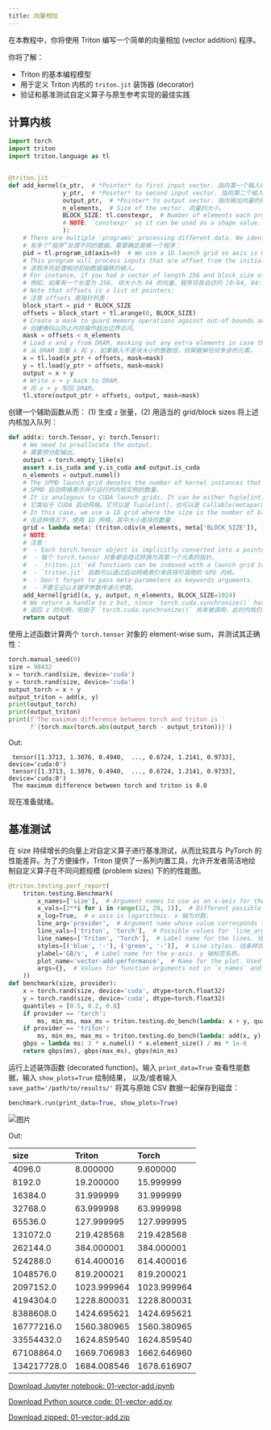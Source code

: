 ```yaml
---
title: 向量相加
---
```


在本教程中，你将使用 Triton 编写一个简单的向量相加 (vector addition) 程序。

你将了解：

- Triton 的基本编程模型
- 用于定义 Triton 内核的 `triton.jit` 装饰器 (decorator)
- 验证和基准测试自定义算子与原生参考实现的最佳实践

## 计算内核

```python
import torch
import triton
import triton.language as tl


@triton.jit
def add_kernel(x_ptr,  # *Pointer* to first input vector. 指向第一个输入向量的指针。
               y_ptr,  # *Pointer* to second input vector. 指向第二个输入向量的指针。
               output_ptr,  # *Pointer* to output vector. 指向输出向量的指针。
               n_elements,  # Size of the vector. 向量的大小。
               BLOCK_SIZE: tl.constexpr,  # Number of elements each program should process. 每个程序应处理的元素数量。
               # NOTE: `constexpr` so it can be used as a shape value. 注意：`constexpr` 因此它可以用作形状值。
               ):
    # There are multiple 'programs' processing different data. We identify which program
    # 有多个“程序”处理不同的数据。需要确定是哪一个程序：
    pid = tl.program_id(axis=0)  # We use a 1D launch grid so axis is 0. 使用 1D 启动网格，因此轴为 0。
    # This program will process inputs that are offset from the initial data.
    # 该程序将处理相对初始数据偏移的输入。
    # For instance, if you had a vector of length 256 and block_size of 64, the programs would each access the elements [0:64, 64:128, 128:192, 192:256].
    # 例如，如果有一个长度为 256, 块大小为 64 的向量，程序将各自访问 [0:64, 64:128, 128:192, 192:256] 的元素。
    # Note that offsets is a list of pointers:
    # 注意 offsets 是指针列表：
    block_start = pid * BLOCK_SIZE
    offsets = block_start + tl.arange(0, BLOCK_SIZE)
    # Create a mask to guard memory operations against out-of-bounds accesses.
    # 创建掩码以防止内存操作超出边界访问。
    mask = offsets < n_elements
    # Load x and y from DRAM, masking out any extra elements in case the input is not a multiple of the block size.
    # 从 DRAM 加载 x 和 y，如果输入不是块大小的整数倍，则屏蔽掉任何多余的元素。
    x = tl.load(x_ptr + offsets, mask=mask)
    y = tl.load(y_ptr + offsets, mask=mask)
    output = x + y
    # Write x + y back to DRAM.
    # 将 x + y 写回 DRAM。
    tl.store(output_ptr + offsets, output, mask=mask)
```

创建一个辅助函数从而： (1) 生成 `z` 张量，(2) 用适当的 grid/block sizes 将上述内核加入队列：

```python
def add(x: torch.Tensor, y: torch.Tensor):
    # We need to preallocate the output.
    # 需要预分配输出。
    output = torch.empty_like(x)
    assert x.is_cuda and y.is_cuda and output.is_cuda
    n_elements = output.numel()
    # The SPMD launch grid denotes the number of kernel instances that run in parallel.
    # SPMD 启动网格表示并行运行的内核实例的数量。
    # It is analogous to CUDA launch grids. It can be either Tuple[int], or Callable(metaparameters) -> Tuple[int].
    # 它类似于 CUDA 启动网格。它可以是 Tuple[int]，也可以是 Callable(metaparameters) -> Tuple[int]。
    # In this case, we use a 1D grid where the size is the number of blocks:
    # 在这种情况下，使用 1D 网格，其中大小是块的数量：
    grid = lambda meta: (triton.cdiv(n_elements, meta['BLOCK_SIZE']), )
    # NOTE:
    # 注意：
    #  - Each torch.tensor object is implicitly converted into a pointer to its first element.
    #  - 每个 torch.tensor 对象都会隐式转换为其第一个元素的指针。
    #  - `triton.jit`'ed functions can be indexed with a launch grid to obtain a callable GPU kernel.
    #  - `triton.jit` 函数可以通过启动网格索引来获得可调用的 GPU 内核。
    #  - Don't forget to pass meta-parameters as keywords arguments.
    #  - 不要忘记以关键字参数传递元参数。
    add_kernel[grid](x, y, output, n_elements, BLOCK_SIZE=1024)
    # We return a handle to z but, since `torch.cuda.synchronize()` hasn't been called, the kernel is still running asynchronously at this point.
    # 返回 z 的句柄，但由于 `torch.cuda.synchronize()` 尚未被调用，此时内核仍在异步运行。
    return output
```

使用上述函数计算两个 `torch.tensor` 对象的 element-wise sum，并测试其正确性：

```python
torch.manual_seed(0)
size = 98432
x = torch.rand(size, device='cuda')
y = torch.rand(size, device='cuda')
output_torch = x + y
output_triton = add(x, y)
print(output_torch)
print(output_triton)
print(f'The maximum difference between torch and triton is '
      f'{torch.max(torch.abs(output_torch - output_triton))}')
```

Out:

```plain
 tensor([1.3713, 1.3076, 0.4940,  ..., 0.6724, 1.2141, 0.9733], device='cuda:0')
 tensor([1.3713, 1.3076, 0.4940,  ..., 0.6724, 1.2141, 0.9733], device='cuda:0')
 The maximum difference between torch and triton is 0.0
```

现在准备就绪。

## 基准测试

在 size 持续增长的向量上对自定义算子进行基准测试，从而比较其与 PyTorch 的性能差异。为了方便操作，Triton 提供了一系列内置工具，允许开发者简洁地绘制自定义算子在不同问题规模 (problem sizes) 下的的性能图。

```python
@triton.testing.perf_report(
    triton.testing.Benchmark(
        x_names=['size'],  # Argument names to use as an x-axis for the plot. 用作绘图 x 轴的参数名称。
        x_vals=[2**i for i in range(12, 28, 1)],  # Different possible values for `x_name`. `x_name` 的不同可能值。
        x_log=True,  # x axis is logarithmic. x 轴为对数。
        line_arg='provider',  # Argument name whose value corresponds to a different line in the plot. 参数名称，其值对应于绘图中的不同线条。
        line_vals=['triton', 'torch'],  # Possible values for `line_arg`. `line_arg` 的可能值。
        line_names=['Triton', 'Torch'],  # Label name for the lines. 线条的标签名称。
        styles=[('blue', '-'), ('green', '-')],  # Line styles. 线条样式。
        ylabel='GB/s',  # Label name for the y-axis. y 轴标签名称。
        plot_name='vector-add-performance',  # Name for the plot. Used also as a file name for saving the plot. 绘图名称。也用作保存绘图的文件名。
        args={},  # Values for function arguments not in `x_names` and `y_name`. 不在 `x_names` 和 `y_name` 中的函数参数值。
    ))
def benchmark(size, provider):
    x = torch.rand(size, device='cuda', dtype=torch.float32)
    y = torch.rand(size, device='cuda', dtype=torch.float32)
    quantiles = [0.5, 0.2, 0.8]
    if provider == 'torch':
        ms, min_ms, max_ms = triton.testing.do_bench(lambda: x + y, quantiles=quantiles)
    if provider == 'triton':
        ms, min_ms, max_ms = triton.testing.do_bench(lambda: add(x, y), quantiles=quantiles)
    gbps = lambda ms: 3 * x.numel() * x.element_size() / ms * 1e-6
    return gbps(ms), gbps(max_ms), gbps(min_ms)
```

运行上述装饰函数 (decorated function)。输入 `print_data=True` 查看性能数据，输入 `show_plots=True` 绘制结果， 以及/或者输入 `save_path='/path/to/results/'` 将其与原始 CSV 数据一起保存到磁盘：

```python
benchmark.run(print_data=True, show_plots=True)
```

![图片](/img/docs/Tutorials/VectorAddition/01.png)

Out:

| **size**    | **Triton**  | **Torch**   |
| :---------- | :---------- | :---------- |
| 4096.0      | 8.000000    | 9.600000    |
| 8192.0      | 19.200000   | 15.999999   |
| 16384.0     | 31.999999   | 31.999999   |
| 32768.0     | 63.999998   | 63.999998   |
| 65536.0     | 127.999995  | 127.999995  |
| 131072.0    | 219.428568  | 219.428568  |
| 262144.0    | 384.000001  | 384.000001  |
| 524288.0    | 614.400016  | 614.400016  |
| 1048576.0   | 819.200021  | 819.200021  |
| 2097152.0   | 1023.999964 | 1023.999964 |
| 4194304.0   | 1228.800031 | 1228.800031 |
| 8388608.0   | 1424.695621 | 1424.695621 |
| 16777216.0  | 1560.380965 | 1560.380965 |
| 33554432.0  | 1624.859540 | 1624.859540 |
| 67108864.0  | 1669.706983 | 1662.646960 |
| 134217728.0 | 1684.008546 | 1678.616907 |

[Download Jupyter notebook: 01-vector-add.ipynb](https://triton-lang.org/main/_downloads/f191ee1e78dc52eb5f7cba88f71cef2f/01-vector-add.ipynb)

[Download Python source code: 01-vector-add.py](https://triton-lang.org/main/_downloads/62d97d49a32414049819dd8bb8378080/01-vector-add.py)

[Download zipped: 01-vector-add.zip](https://triton-lang.org/main/_downloads/4e511f795844d864249b83f016d8ce09/01-vector-add.zip)
